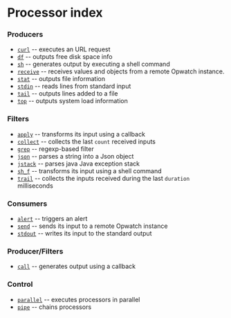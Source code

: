 # Processor index

### Producers

* [`curl`](curl.md) -- executes an URL request
* [`df`](df.md) -- outputs free disk space info
* [`sh`](sh.md) -- generates output by executing a shell command
* [`receive`](receive.md) -- receives values and objects from a remote Opwatch instance.
* [`stat`](stat.md) -- outputs file information
* [`stdin`](stdin.md) -- reads lines from standard input
* [`tail`](tail.md) -- outputs lines added to a file
* [`top`](top.md) -- outputs system load information

### Filters

* [`apply`](apply.md) -- transforms its input using a callback
* [`collect`](collect.md) -- collects the last `count` received inputs
* [`grep`](grep.md) -- regexp-based filter
* [`json`](json.md) -- parses a string into a Json object
* [`jstack`](jstack.md) -- parses java Java exception stack
* [`sh_f`](sh_f.md) -- transforms its input using a shell command
* [`trail`](trail.md) -- collects the inputs received during the last `duration` milliseconds

### Consumers

* [`alert`](alert.md) -- triggers an alert
* [`send`](send.md) -- sends its input to a remote Opwatch instance
* [`stdout`](stdout.md) -- writes its input to the standard output

### Producer/Filters

* [`call`](call.md) -- generates output using a callback

### Control

* [`parallel`](parallel.md) -- executes processors in parallel
* [`pipe`](pipe.md) -- chains processors
